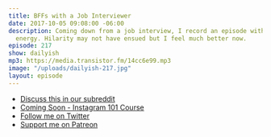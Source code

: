 ```yaml
---
title: BFFs with a Job Interviewer
date: 2017-10-05 09:08:00 -06:00
description: Coming down from a job interview, I record an episode with a bit of nervous
  energy. Hilarity may not have ensued but I feel much better now.
episode: 217
show: dailyish
mp3: https://media.transistor.fm/14cc6e99.mp3
image: "/uploads/dailyish-217.jpg"
layout: episode
---
```


* [Discuss this in our subreddit](https://www.reddit.com/r/Goodstuff_fm/)
* [Coming Soon - Instagram 101 Course](https://courses.chrisenns.com/instagram-101)
* [Follow me on Twitter](https://www.twitter.com/ichris)
* [Support me on Patreon](https://www.patreon.com/ichris)
